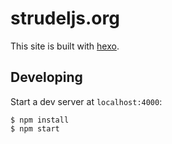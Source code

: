 # strudeljs.org

This site is built with [hexo](http://hexo.io/).

## Developing

Start a dev server at `localhost:4000`:

```
$ npm install
$ npm start
```
